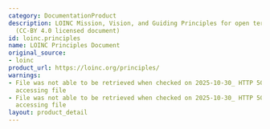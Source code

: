 ```yaml
---
category: DocumentationProduct
description: LOINC Mission, Vision, and Guiding Principles for open terminology development
  (CC-BY 4.0 licensed document)
id: loinc.principles
name: LOINC Principles Document
original_source:
- loinc
product_url: https://loinc.org/principles/
warnings:
- File was not able to be retrieved when checked on 2025-10-30_ HTTP 503 error when
  accessing file
- File was not able to be retrieved when checked on 2025-10-30_ HTTP 503 error when
  accessing file
layout: product_detail
---
```

